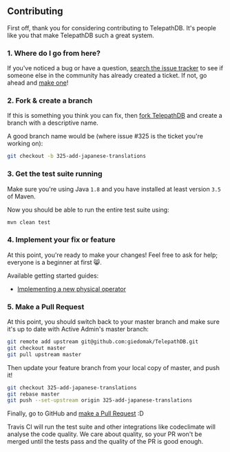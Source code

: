 ## Contributing

First off, thank you for considering contributing to TelepathDB. It's people like you that make TelepathDB such a great system.

### 1. Where do I go from here?

If you've noticed a bug or have a question, [search the issue tracker](https://github.com/giedomak/TelepathDB/issues?utf8=%E2%9C%93&q=is%3Aopen) to see if someone else in the community has already created a ticket. If not, go ahead and [make one](https://github.com/giedomak/TelepathDB/issues/new)!

### 2. Fork & create a branch

If this is something you think you can fix, then [fork TelepathDB](https://help.github.com/articles/fork-a-repo) and create a branch with a descriptive name.

A good branch name would be (where issue #325 is the ticket you're working on):

```sh
git checkout -b 325-add-japanese-translations
```

### 3. Get the test suite running

Make sure you're using Java `1.8` and you have installed at least version `3.5` of Maven.

Now you should be able to run the entire test suite using:

```sh
mvn clean test
```

### 4. Implement your fix or feature

At this point, you're ready to make your changes! Feel free to ask for help; everyone is a beginner at first :smile_cat:.

Available getting started guides:

- [Implementing a new physical operator](https://github.com/giedomak/TelepathDB/tree/master/src/main/java/com/github/giedomak/telepathdb/physicaloperators)

### 5. Make a Pull Request

At this point, you should switch back to your master branch and make sure it's
up to date with Active Admin's master branch:

```sh
git remote add upstream git@github.com:giedomak/TelepathDB.git
git checkout master
git pull upstream master
```

Then update your feature branch from your local copy of master, and push it!

```sh
git checkout 325-add-japanese-translations
git rebase master
git push --set-upstream origin 325-add-japanese-translations
```

Finally, go to GitHub and [make a Pull Request](https://help.github.com/articles/creating-a-pull-request) :D

Travis CI will run the test suite and other integrations like codeclimate will analyse the code quality. 
We care about quality, so your PR won't be merged until the tests pass and the quality of the PR is good enough.
